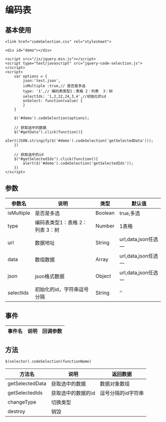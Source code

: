 # 编码表

## 基本使用

```
<link href="codeSelection.css" rel="stylesheet">

<div id="demo"></div>

<script src="/js/jquery.min.js"></script>
<script type="text/javascript" src="jquery-code-selection.js"></script>
<script>
    var options = {
        json:'test.json',
        isMultiple :true,// 是否是多选
        type: '1',// 编码表类型1：表格 2：列表  3：树
        selectIds: '1,2,22,24,3,4',//初始化的id
        onSelect: function(value) {
        }
    }

    $('#demo').codeSelection(options);

    // 获取选中的数据
    $("#getData").click(function(){
        alert(JSON.stringify($('#demo').codeSelection('getSelectedData')));
    })

    // 获取选中的id
    $("#getSelectedIds").click(function(){
        alert($('#demo').codeSelection('getSelectedIds'));
    })
</script>
```

## 参数
参数名         |       说明      |       类型      |       默认值
------       |    -----      |     ---     |   ---
isMultiple     |   是否是多选     |   Boolean      |   true,多选
type           |   编码表类型1：表格 2：列表  3：树    |   Number      |   1表格
url            |   数据地址      |   String      |   url,data,json任选一
data           |   数组数据      |   Array      |   url,data,json任选一
json           |   json格式数据    |   Object      |   url,data,json任选一
selectIds      |   初始化的id，字符串逗号分隔    |   String      |   ''


## 事件
事件名     |       说明      |       回调参数
------   |    -----     |     ---


## 方法
```
$(selector).codeSelection(functionName)
```
方法名     |       说明      |       返回数据
------   |    -----     |     ---
getSelectedData |   获取选中的数据     |     数据对象数组
getSelectedIds  |   获取选中的数据的id     |     逗号分隔的id字符串
changeType      |   切换类型     |
destroy         |   销毁     |
